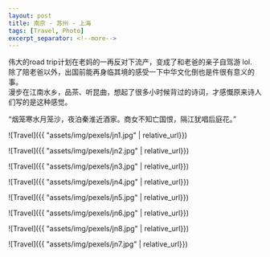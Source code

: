 ```yaml
---
layout: post
title: 南京 - 苏州 - 上海
tags: [Travel, Photo]
excerpt_separator: <!--more-->
---
```


伟大的road trip计划在老妈的一再反对下流产，变成了和老爸的亲子自驾游 lol.      
除了陪老爸以外，出国前能再身临其境的感受一下中华文化倒也是件很有意义的事。   
漫步在江南水乡，品茶、听昆曲，想起了很多小时候背过的诗词，才感慨原来诗人们写的是这种感觉。   
<!--more-->  
  

“烟笼寒水月笼沙，夜泊秦淮近酒家。商女不知亡国恨，隔江犹唱后庭花。”    

![Travel]({{ "assets/img/pexels/jn1.jpg" | relative_url}})


![Travel]({{ "assets/img/pexels/jn2.jpg" | relative_url}})


![Travel]({{ "assets/img/pexels/jn3.jpg" | relative_url}})


![Travel]({{ "assets/img/pexels/jn4.jpg" | relative_url}})


![Travel]({{ "assets/img/pexels/jn5.jpg" | relative_url}})


![Travel]({{ "assets/img/pexels/jn6.jpg" | relative_url}})


![Travel]({{ "assets/img/pexels/jn8.jpg" | relative_url}})


![Travel]({{ "assets/img/pexels/jn7.jpg" | relative_url}})
